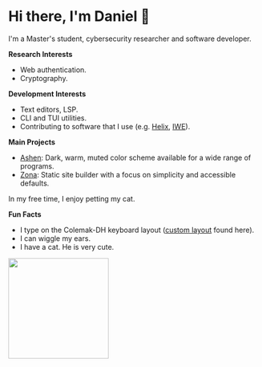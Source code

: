 # Hi there, I'm Daniel 👋

I'm a Master's student, cybersecurity researcher and software developer.

**Research Interests**

- Web authentication.
- Cryptography.

**Development Interests**

- Text editors, LSP.
- CLI and TUI utilities.
- Contributing to software that I use (e.g. [Helix](https://github.com/helix-editor/helix), [IWE](https://github.com/iwe-org/iwe)).

**Main Projects**

- [Ashen](https://github.com/ashen-org/ashen): Dark, warm, muted color scheme
  available for a wide range of programs.
- [Zona](https://github.com/ficcdaf/zona): Static site builder with a focus on
  simplicity and accessible defaults.

In my free time, I enjoy petting my cat.

**Fun Facts**

- I type on the Colemak-DH keyboard layout
  ([custom layout](https://github.com/ficcdaf/zmk-config) found here).
- I can wiggle my ears.
- I have a cat. He is very cute.

<a href="https://github.com/anuraghazra/github-readme-stats">
  <img height=200 align="center" src="https://github-readme-stats-nu-kohl-48.vercel.app/api?username=ficcdaf&show_icons=true&title_color=B14242&text_color=b4b4b4&icon_color=C4693D&border_color=535353&bg_color=121212&rank_icon=github&include_all_commits=true&ring_color=D87C4A&card_height=400&card_width=300" />
</a>
